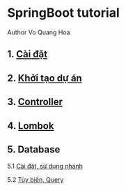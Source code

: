 # SpringBoot tutorial
Author Vo Quang Hoa

## 1. [Cài đặt](Setup.md)
## 2. [Khởi tạo dự án](Init.md)
## 3. [Controller](Controllers.md)
## 4. [Lombok](Lombok.md)

## 5. Database
5.1 [Cài đặt, sử dụng nhanh](Database-1.md)

5.2 [Tùy biến, Query](Database-2.md)